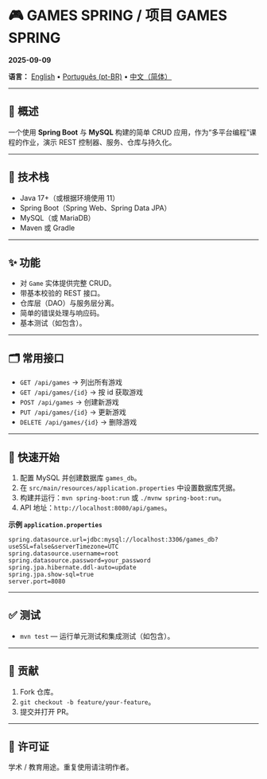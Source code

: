 # 🎮 GAMES SPRING / 项目 GAMES SPRING
**2025-09-09**

**语言：** [English](README.md) • [Português (pt-BR)](README.pt-BR.md) • [中文（简体）](README.zh-CN.md)

---

## 📌 概述

一个使用 **Spring Boot** 与 **MySQL** 构建的简单 CRUD 应用，作为“多平台编程”课程的作业，演示 REST 控制器、服务、仓库与持久化。

---

## 🔧 技术栈

- Java 17+（或根据环境使用 11）  
- Spring Boot（Spring Web、Spring Data JPA）  
- MySQL（或 MariaDB）  
- Maven 或 Gradle

---

## ✨ 功能

- 对 `Game` 实体提供完整 CRUD。  
- 带基本校验的 REST 接口。  
- 仓库层（DAO）与服务层分离。  
- 简单的错误处理与响应码。  
- 基本测试（如包含）。

---

## 🗂️ 常用接口

- `GET /api/games` → 列出所有游戏  
- `GET /api/games/{id}` → 按 id 获取游戏  
- `POST /api/games` → 创建新游戏  
- `PUT /api/games/{id}` → 更新游戏  
- `DELETE /api/games/{id}` → 删除游戏

---

## 🚀 快速开始

1. 配置 MySQL 并创建数据库 `games_db`。  
2. 在 `src/main/resources/application.properties` 中设置数据库凭据。  
3. 构建并运行：`mvn spring-boot:run` 或 `./mvnw spring-boot:run`。  
4. API 地址：`http://localhost:8080/api/games`。

**示例 `application.properties`**

```properties
spring.datasource.url=jdbc:mysql://localhost:3306/games_db?useSSL=false&serverTimezone=UTC
spring.datasource.username=root
spring.datasource.password=your_password
spring.jpa.hibernate.ddl-auto=update
spring.jpa.show-sql=true
server.port=8080
```

---

## ✅ 测试

- `mvn test` — 运行单元测试和集成测试（如包含）。

---

## 🤝 贡献

1. Fork 仓库。  
2. `git checkout -b feature/your-feature`。  
3. 提交并打开 PR。

---

## 🧾 许可证

学术 / 教育用途。重复使用请注明作者。
